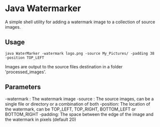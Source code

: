 # Java Watermarker

A simple shell utility for adding a watermark image to a collection of source images.

## Usage

```
java WaterMarker -watermark logo.png -source My_Pictures/ -padding 38 -position TOP_LEFT
```

Images are output to the source files destination in a folder 'processed_images'.

## Parameters

-watermark : The watermark image
-source : The source images, can be a single file or directory or a combination of both
-position: The location of the watermark, can be TOP_LEFT, TOP_RIGHT, BOTTOM_LEFT or BOTTOM_RIGHT
-padding: The space between the edge of the image and the watermark in pixels (default 20)
